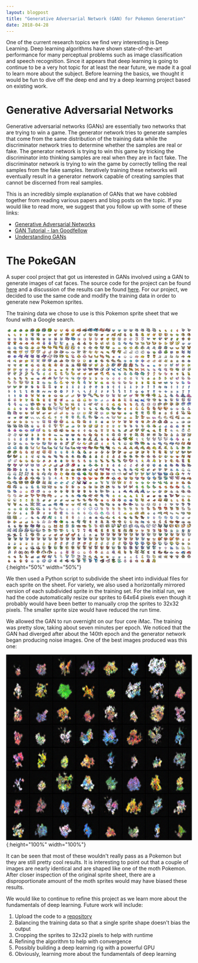 ```yaml
---
layout: blogpost
title: "Generative Adversarial Network (GAN) for Pokemon Generation"
date: 2018-04-28
---
```


One of the current research topics we find very interesting is Deep Learning. Deep learning algorithms have shown state-of-the-art performance for many perceptual problems such as image classification and speech recognition. Since it appears that deep learning is going to continue to be a very hot topic for at least the near future, we made it a goal to learn more about the subject. Before learning the basics, we thought it would be fun to dive off the deep end and try a deep learning project based on existing work.

# Generative Adversarial Networks

Generative adversarial networks (GANs) are essentially two networks that are trying to win a game. The generator network tries to generate samples that come from the same distribution of the training data while the discriminator network tries to determine whether the samples are real or fake. The generator network is trying to win this game by tricking the discriminator into thinking samples are real when they are in fact fake. The discriminator network is trying to win the game by correctly telling the real samples from the fake samples. Iteratively training these networks will eventually result in a generator network capable of creating samples that cannot be discerned from real samples.

This is an incredibly simple explanation of GANs that we have cobbled together from reading various papers and blog posts on the topic. If you would like to read more, we suggest that you follow up with some of these links:
* [Generative Adversarial Networks](https://arxiv.org/abs/1406.2661)
* [GAN Tutorial - Ian Goodfellow](https://arxiv.org/abs/1701.00160)
* [Understanding GANs](https://danieltakeshi.github.io/2017/03/05/understanding-generative-adversarial-networks/)

# The PokeGAN

A super cool project that got us interested in GANs involved using a GAN to generate images of cat faces. The source code for the project can be found [here](https://github.com/AlexiaJM/Deep-learning-with-cats) and a discussion of the results can be found [here](https://ajolicoeur.wordpress.com/cats/). For our project, we decided to use the same code and modify the training data in order to generate new Pokemon sprites.

The training data we chose to use is this Pokemon sprite sheet that we found with a Google search.

![](/assets/images/Poke_Sprite_Sheet.png){:height="50%" width="50%"}

We then used a Python script to subdivide the sheet into individual files for each sprite on the sheet. For variety, we also used a horizontally mirrored version of each subdivided sprite in the training set. For the initial run, we had the code automatically resize our sprites to 64x64 pixels even though it probably would have been better to manually crop the sprites to 32x32 pixels. The smaller sprite size would have reduced the run time.

We allowed the GAN to run overnight on our four core iMac. The training was pretty slow, taking about seven minutes per epoch. We noticed that the GAN had diverged after about the 140th epoch and the generator network began producing noise images. One of the best images produced was this one:

![](/assets/images/fake_samples_epoch125.png){:height="100%" width="100%"}

It can be seen that most of these wouldn't really pass as a Pokemon but they are still pretty cool results. It is interesting to point out that a couple of images are nearly identical and are shaped like one of the moth Pokemon. After closer inspection of the original sprite sheet, there are a disproportionate amount of the moth sprites would may have biased these results.

We would like to continue to refine this project as we learn more about the fundamentals of deep learning. Future work will include:
1. Upload the code to a [repository](https://github.com/tmtrcreations/PokeGAN)
2. Balancing the training data so that a single sprite shape doesn't bias the output
3. Cropping the sprites to 32x32 pixels to help with runtime
4. Refining the algorithm to help with convergence 
5. Possibly building a deep learning rig with a powerful GPU
6. Obviously, learning more about the fundamentals of deep learning

